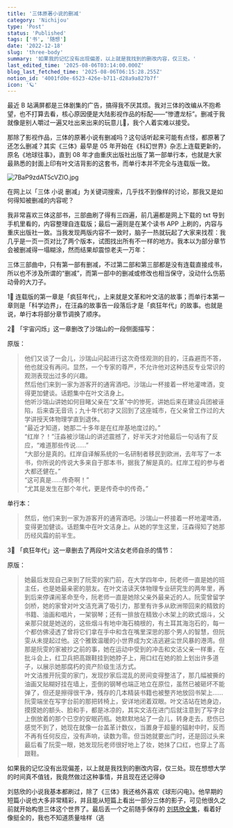 ```yaml
---
title: '三体原著小说的删减'
category: 'Nichijou'
type: 'Post'
status: 'Published'
tags: ['书', '随想']
date: '2022-12-18'
slug: 'three-body'
summary: '如果我的记忆没有出现偏差，以上就是我找到的删改内容，仅三处。'
last_edited_time: '2025-08-06T03:14:00.000Z'
blog_last_fetched_time: '2025-08-06T06:15:28.255Z'
notion_id: '4001fd0e-6523-426e-b711-d28a9a827b7f'
icon: '🪐'
---
```


最近 B 站满屏都是三体剧集的广告，搞得我不厌其烦。我对三体的改编从不抱希望，也不打算去看，核心原因便是大陆影视作品的标配——“惨遭龙标”。删减于我就像是别人嚼过一遍又吐出来出来的玩意儿🤮，我个人着实难以接受。

那除了影视作品，三体的原著小说有删减吗？这句话听起来可能有点怪，都原著了还怎么删减？其实《三体》最早是 05 年开始在《科幻世界》杂志上连载更新的，原名《地球往事》，直到 08 年才由重庆出版社出版了第一部单行本，也就是大家最熟悉的封面上印有叶文洁背影的这套书，而单行本并不完全与连载版一致。

![7BaP9zdAT5cVZIO.jpg](https://cdn.sa.net/2024/03/15/7BaP9zdAT5cVZIO.jpg)

在网上以「三体 小说 删减」为关键词搜索，几乎找不到像样的讨论，那我又是如何得知被删减的内容呢？

我非常喜欢三体这部书，三部曲刷了得有三四遍，前几遍都是网上下载的 txt 导到手机里看的，内容整理自连载版；最后一遍则是在某个读书 APP 上刷的，内容与重庆出版社一致。当我发现两版内容不一致时，脑子一热就玩起了大家来找茬：我几乎是一页一页对比了两个版本，试图找出所有不一样的地方。我本以为部分章节会被删减得一塌糊涂，然而结果却震惊老夫一万年：

三体三部曲中，只有第一部有删减，不过第二部和第三部都是没有连载直接成书，所以也不涉及所谓的“删减”，而第一部中的删减或修改也相当保守，没动什么伤筋动骨的大刀子。

1⃣️ 连载版的第一章是「疯狂年代」，上来就是文革和叶文洁的故事；而单行本第一章则是「科学边界」，在汪淼的故事告一段落后才是「疯狂年代」的故事。也就是说，单行本将部分章节调换了顺序。

2⃣️ 「宇宙闪烁」这一章删改了沙瑞山的一段侧面描写：

原版：

> 他们又谈了一会儿，沙瑞山问起进行这次奇怪观测的目的，汪淼避而不答，他也就没有再问。显然，一个专家的尊严，不允许他对这种违反专业常识的观测表现出过多的兴趣。  
> 然后他们来到一家为游客开的通宵酒吧。沙瑞山一杯接着一杯地灌啤酒，变得更加健谈。话题集中在叶文洁身上。  
> 他听沙瑞山讲她如何目睹父亲在“文革”中的惨死，讲她后来在建设兵团被诬陷，后来杳无音讯；九十年代初才又回到了这座城市，在父亲曾工作过的大学讲授天体物理学直到退休。  
> “最近才知道，她那二十多年是在红岸基地度过的。”  
> “红岸？！”汪淼被沙瑞山的讲述震撼了，好半天才对他最后一句话有了反应，“难道那些传说……”  
> “大部分是真的。红岸自译解系统的一名研制者移民到欧洲，去年写了一本书，你所说的传说大多来自于那本书，据我了解是真的。红岸工程的参与者大都还健在。”  
> “这可真是……传奇啊！”  
> “尤其是发生在那个年代，更是传奇中的传奇。”

单行本：

> 然后，他们来到一家为游客开的通宵酒吧。沙瑞山一杯接着一杯地灌啤酒，变得更加健谈。话题集中在叶文洁身上。从她的学生这里，汪森得知了她那历经风霜的前半生。

3⃣️ 「疯狂年代」这一章删去了两段叶文洁女老师自杀的情节：

原版：

> 她最后发现自己来到了阮雯的家门前，在大学四年中，阮老师一直是她的班主任，也是她最亲密的朋友。在叶文洁读天体物理专业研究生的两年里，再到后来停课闹革命至今，阮老师一直是她除父亲外最亲近的人。阮雯曾留学剑桥，她的家曾对叶文洁充满了吸引力，那里有许多从欧洲带回来的精致的书籍、油画和唱片，一架钢琴；还有一排放在精致小木架上的欧式烟斗，父亲那只就是她送的，这些烟斗有地中海石楠根的，有土耳其海泡石的，每一个都仿佛浸透了曾将它们拿在手中和含在嘴里深思的那个男人的智慧，但阮雯从未提起过他。这个雅致温暖的小世界成为文洁逃避尘世风暴的港湾。但那是阮雯的家被抄之前的事，她在运动中受到的冲击和文洁父亲一样重，在批斗会上，红卫兵把高跟鞋挂到她脖子上，用口红在她的脸上划出许多道子，以展示她那腐朽的资产阶级生活方式。  
> 叶文洁推开阮雯的家门，发现抄家后混乱的房间变得整洁了，那几幅被撕的油画又贴糊好挂在墙上，歪倒的钢琴也端正地立在原位，虽然已被砸坏不能弹了，但还是擦得很干净，残存的几本精装书籍也被整齐地放回书架上……阮雯端坐在写字台前的那把转椅上，安详地闭着双眼。叶文洁站在她身边，摸摸她的额头、脸和手，都是冰凉的，其实文洁在进门后就注意到了写字台上倒放着的那个已空的安眠药瓶。她默默地站了一会儿，转身走去，悲伤已感觉不到了，她现在就像一台盖革计数仪，当置身于超量的辐射中时，反而不再有任何反应，没有声响，读数为零。但当她就要出门时，还是回过头来最后看了阮雯一眼，她发现阮老师很好地上了妆，她抹了口红，也穿上了高跟鞋。

如果我的记忆没有出现偏差，以上就是我找到的删改内容，仅三处。现在想想大学的时间真不值钱，我竟然做过这种事情，并且现在还记得😅

刘慈欣的小说我基本都刷过，除了《三体》我还格外喜欢《球形闪电》。他早期的短篇小说也大多非常精彩，并且能从短篇上看出一部分三体的影子，可见他很久之前就开始构思三体这个世界了。最后丢一个之前随手保存的 [刘慈欣全集](https://www.aliyundrive.com/s/yUwobmH1Gym)，看着好像挺全的，我也不知道质量啥样（逃
